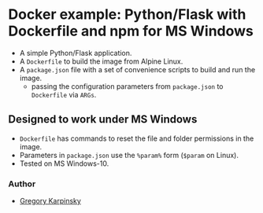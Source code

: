 # Docker example: Python/Flask with Dockerfile and npm for MS Windows

* A simple Python/Flask application.
* A `Dockerfile` to build the image from Alpine Linux.
* A `package.json` file with a set of convenience scripts to build and run the image.
    * passing the configuration parameters from `package.json` to `Dockerfile` via `ARGs`.
    
## Designed to work under MS Windows

* `Dockerfile` has commands to reset the file and folder permissions in the image.
*  Parameters in `package.json` use the `%param%` form (`$param` on Linux).
* Tested on MS Windows-10.

### Author

* [Gregory Karpinsky](https://github.com/tivnet)
